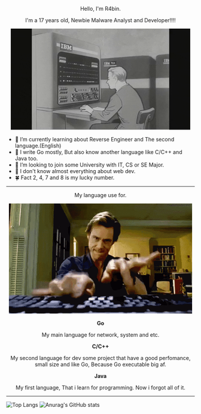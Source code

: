 <p align="center">
    Hello, I'm R4bin.
</p>

<p align="center">
    I'm a 17 years old, Newbie Malware Analyst and Developer!!!!
</p>

<p align="center">
    <img src="qweoiuqweiu.gif" alt="Typing">
</p>

- 🌱 I’m currently learning about Reverse Engineer and The second language.(English)
- 👾 I write Go mostly, But also know another language like C/C++ and Java too.
- 🧢 I’m looking to join some University with IT, CS or SE Major.
- 🤏 I don't know almost everything about web dev.
- 🍀 Fact 2, 4, 7 and 8 is my lucky number. 

---

<p align="center">
    My language use for.
</p>

<p align="center">
    <img src="pqoiwe.gif" alt="Typing2">
</p>

<p align="center">
    <strong>Go</strong>
    <p align="center">
        My main language for network, system and etc.
    </p>
</p>
<p align="center">
    <strong>C/C++</strong>
    <p align="center">
        My second language for dev some project that have a good perfomance, small size and like Go, Because Go executable big af.
    </p>
</p>
<p align="center">
    <strong>Java</strong>
    <p align="center">
        My first language, That i learn for programming. Now i forgot all of it.
    </p>
</p>

---

![Top Langs](https://github-readme-stats.vercel.app/api/top-langs/?username=R4bin)
![Anurag's GitHub stats](https://github-readme-stats.vercel.app/api?username=R4bin)
